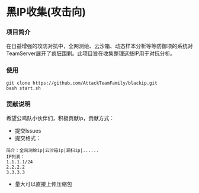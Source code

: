 # 黑IP收集(攻击向)
### 项目简介
在日益增强的攻防对抗中，全网测绘、云沙箱、动态样本分析等等防御项的系统对TeamServer展开了疯狂围剿。此项目旨在收集整理这些IP用于对抗分析。

### 使用
```
git clone https://github.com/AttackTeamFamily/blackip.git
bash start.sh
```

### 贡献说明
希望公鸡队小伙伴们，积极贡献ip，贡献方式：
- 提交Issues
- 提交格式：
```
简介：全网测绘ip|云沙箱ip|漏扫ip|......
IP列表：
1.1.1.1/24
2.2.2.2
3.3.3.3
```
- 量大可以直接上传压缩包
